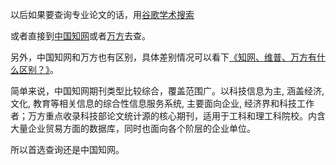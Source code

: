 以后如果要查询专业论文的话，用[谷歌学术搜索][2]

或者直接到[中国知网][3]或者[万方][4]去查。


另外，中国知网和万方也有区别，具体差别情况可以看下[《知网、维普、万方有什么区别？》][1]。

简单来说，中国知网期刊类型比较综合，覆盖范围广。以科技信息为主, 涵盖经济, 文化, 教育等相关信息的综合性信息服务系统, 主要面向企业, 经济界和科技工作者；万方重点收录科技部论文统计源的核心期刊，适用于工科和理工科院校。内含大量企业贸易方面的数据库，同时也面向各个阶层的企业单位。

所以首选查询还是中国知网。

[1]: https://www.zhihu.com/question/24086310 "知网、维普、万方有什么区别？"
[2]: https://scholar.google.com/ "谷歌学术搜索"
[3]: http://www.cnki.net/ "中国知网"
[4]: http://www.wanfangdata.com.cn/index.html "万方"